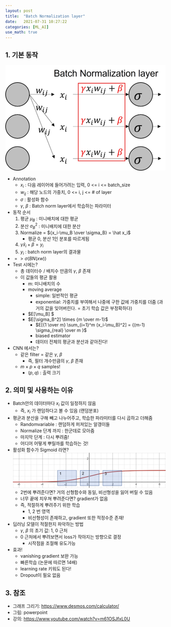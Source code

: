```yaml
---
layout: post
title:  "Batch Normalization layer"
date:   2021-07-31 10:27:22
categories: [ML_AI]
use_math: true
---
```


## 1. 기본 동작
![](/assets/image/BN_1.jpg)
 * Annotation
   * $x_i$ : 다음 레이어에 들어가려는 입력, 0 <= i <= batch_size
   * $w_{ij}$ : 해당 노드의 가중치, 0 <= i, j <= # of layer
   * $\sigma$ : 활성화 함수
   * $\gamma , \ \beta$ : Batch norm layer에서 학습하는 파라미터
 * 동작 순서    
   1. 평균 $\mu_B$ : 미니배치에 대한 평균
   2. 분산 $\sigma_B^2$ : 미니배치에 대한 분산 
   3. Normalize = ${x_i-\mu_B \over \sigma_B} = \hat x_i$
      * 평균 0, 분산 1인 분포를 따르게됨
   4. $\gamma \hat x_i + \beta = y_i$
   5. $y_i$ : batch norm layer의 결과물
 * $=> \sigma (BN(xw))$
 * Test 시에는?
   * 총 데이터수 / 배치수 만큼의 $\gamma , \ \beta$ 존재
   * 이 값들의 평균 활용
      * m: 미니배치의 수
      * moving average
         * simple: 일반적인 평균
         * exponential: 가중치를 부여해서 나중에 구한 값에 가중치를 더줌 (과거의 값을 잊어버린다. = 초기 학습 값은 부정확하다)
      * $E[\mu_B] $  
      * $E[\sigma_B^2] \times {m \over m-1}$
         * $E[{1 \over m} \sum_{i=1}^m (x_i-\mu_B)^2] = {(m-1) \sigma_{real} \over m }$
         * biased estimator
         * 데이터 전체의 평균과 분산과 같아진다!
 * CNN 에서는?
   * 같은 filter = 같은 $\gamma , \ \beta$
      * 즉, 필터 개수만큼의 $\gamma , \ \beta$ 존재
   * $m \times p \times q$ samples!
      * $(p, q)$ : 출력 크기

## 2. 의미 및 사용하는 이유
 * Batch안의 데이터마다 $x_i$ 값이 일정하지 않음
   * 즉, $x_i$ 가 랜덤하다고 볼 수 있음 (랜덤분포)
 * 평균과 분산을 구해 빼고 나누어주고, 학습한 파라미터를 다시 곱하고 더해줌   
   * Randomvariable : 랜덤하게 퍼져있는 알갱이들
   * Normalize 단계 까지 : 한군데로 모아줌
   * 마지막 단계 : 다시 뿌려줌!
   * 어디어 어떻게 뿌릴까를 학습하는 것!
 * 활성화 함수가 Sigmoid 라면?
   ![](/assets/image/BN_2.jpg)
   * 2번에 뿌려준다면? 거의 선형함수와 동일, 비선형성을 잃어 버릴 수 있음
   * 너무 끝에 치우쳐 뿌려준다면? gradient가 없음
   * 즉, 적절하게 뿌려주기 위한 학습
      * 1, 2 번 영역
      * 비선형성이 존재하고, gradient 또한 적정수준 존재!
 * 딥러닝 모델이 적절한지 파악하는 방법
   * $\gamma , \ \beta$ 의 초기 값: 1, 0 근처
   * 0 근처에서 뿌려보면서 loss가 작아지는 방향으로 결정
      * 시작점을 조절해 유도가능
 * 효과!
   * vanishing gradient 보완 가능
   * 빠른학습 (논문에 따르면 14배)
   * learning rate 키워도 된다!
   * Dropout이 필요 없음
 
## 3. 참조
 * 그래프 그리기: https://www.desmos.com/calculator/
 * 그림: powerpoint
 * 강의: https://www.youtube.com/watch?v=m61OSJfxL0U